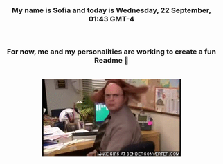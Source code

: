 


<div align="center">
<h3 >My name is Sofia and today is Wednesday, 22 September, 01:43 GMT-4</h3><br>
<h3 >For now, me and my personalities are working to create a fun Readme 👋
</h3><br>
<img src='img/dwight.gif' alt='working...'/>
</div>
